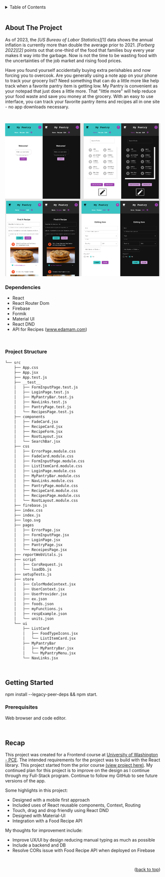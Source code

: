 <a name="readme-top"></a>

<!-- TABLE OF CONTENTS -->
<details>
  <summary>Table of Contents</summary>
  <ol>
    <li>
      <a href="#about-the-project">About The Project</a>
      <ul>
        <li><a href="#dependencies">Dependencies</a></li>
        <li><a href="#project-structure">Project Structure</a></li>
      </ul>
    </li>
    <li>
      <a href="#getting-started">Getting Started</a>
      <ul>
        <li><a href="#prerequisites">Prerequisites</a></li>
      </ul>
    </li>
    <li><a href="#recap">Recap</a></li>
  </ol>
</details>
<br/>



<!-- ABOUT THE PROJECT -->
## About The Project

As of 2023, the <cite>[US Bureau of Labor Statistics][1]</cite> data shows the annual inflation is currently more than double the average prior to 2021.  <cite>[Forberg 2022][2]</cite> points out that one-third of the food that families buy every year makes it way into the garbage.  Now is not the time to be wasting food with the uncertainties of the job market and rising food prices.  

Have you found yourself accidentally buying extra perishables and now forcing you to overcook.  Are you generally using a note app on your phone to track your grocery list?  Need something that can do a little more like help track when a favorite pantry item is getting low.  My Pantry is convenient as your notepad that just does a little more.  That "little more" will help reduce your food waste and save you money at the grocery.  With an easy to use interface, you can track your favorite pantry items and recipes all in one site - no app downloads necessary.

<br/>

![Mobile views of the Login, Pantry, Recipe, and Edit pages.](mypantry/MyPantry.png)
<br/>

### Dependencies

* React
* React Router Dom
* Firebase
* Formik
* Material UI
* React DND
* API for Recipes (www.edamam.com)

<br/>

### Project Structure
```
└── src
    ├── App.css
    ├── App.jsx
    ├── App.test.js
    ├── __test__
    │   ├── FormInputPage.test.js
    │   ├── LoginPage.test.js
    │   ├── MyPantryBar.test.js
    │   ├── NavLinks.test.js
    │   ├── PantryPage.test.js
    │   └── RecipesPage.test.js
    ├── components
    │   ├── FadeCard.jsx
    │   ├── RecipeCard.jsx
    │   ├── RecipeForm.jsx
    │   ├── RootLayout.jsx
    │   └── SearchBar.jsx
    ├── css
    │   ├── ErrorPage.module.css
    │   ├── FadeCard.module.css
    │   ├── FormInputPage.module.css
    │   ├── ListItemCard.module.css
    │   ├── LoginPage.module.css
    │   ├── MyPantryBar.module.css
    │   ├── NavLinks.module.css
    │   ├── PantryPage.module.css
    │   ├── RecipeCard.module.css
    │   ├── RecipesPage.module.css
    │   └── RootLayout.module.css
    ├── firebase.js
    ├── index.css
    ├── index.js
    ├── logo.svg
    ├── pages
    │   ├── ErrorPage.jsx
    │   ├── FormInputPage.jsx
    │   ├── LoginPage.jsx
    │   ├── PantryPage.jsx
    │   └── ReceipesPage.jsx
    ├── reportWebVitals.js
    ├── script
    │   ├── CorsRequest.js
    │   └── loadDb.js
    ├── setupTests.js
    ├── store
    │   ├── ColorModeContext.jsx
    │   ├── UserContext.jsx
    │   ├── UserProvider.jsx
    │   ├── ex.json
    │   ├── foods.json
    │   ├── myFunctions.js
    │   ├── respExample.json
    │   └── units.json
    └── ui
        ├── ListCard
        │   ├── FoodTypeIcons.jsx
        │   └── ListItemCard.jsx
        ├── MyPantryBar
        │   ├── MyPantryBar.jsx
        │   └── MyPantryMenu.jsx
        └── NavLinks.jsx
```

<br>

<!-- GETTING STARTED -->
## Getting Started

npm install --legacy-peer-deps && npm start.


### Prerequisites
Web browser and code editor.

<br/>

<!-- Recap -->
## Recap

This project was created for a Frontend course at [University of Washington - PCE](https://www.pce.uw.edu/). The intended requirements for the project was to build with the React library. This project started from the prior course [(view project here)](https://github.com/csalvador58/uw-jscript310b-final-project-my-pantry).  My continued plan for this project is to improve on the design as I continue through my Full-Stack program. Continue to follow my GitHub to see future versions of the app.

Some highlights in this project:
- Designed with a mobile first approach
- Included uses of React reusable components, Context, Routing
- Touch, drag and drop friendly using React DND
- Designed with Material-UI
- Integration with a Food Recipe API

My thoughts for improvement include:
- Improve UX/UI by design reducing manual typing as much as possible
- Include a backend and DB
- Resolve CORs issue with Food Recipe API when deployed on Firebase

<br/>

<p align="right">(<a href="#readme-top">back to top</a>)</p>